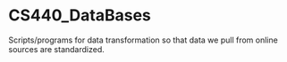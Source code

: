 # CS440_DataBases
Scripts/programs for data transformation so that data we pull from online sources are standardized. 

